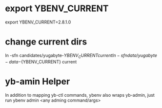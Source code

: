
# export YBENV_CURRENT

export YBENV_CURRENT=2.8.1.0

# change current dirs

ln -sfn candidates/yugabyte-${YBENV_CURRENT} current
ln -sfn data/yugabyte-data-${YBENV_CURRENT} current



# yb-amin Helper

In addition to mapping yb-ctl commands, ybenv also wraps yb-admin, just run ybenv admin <any adming command/args>
